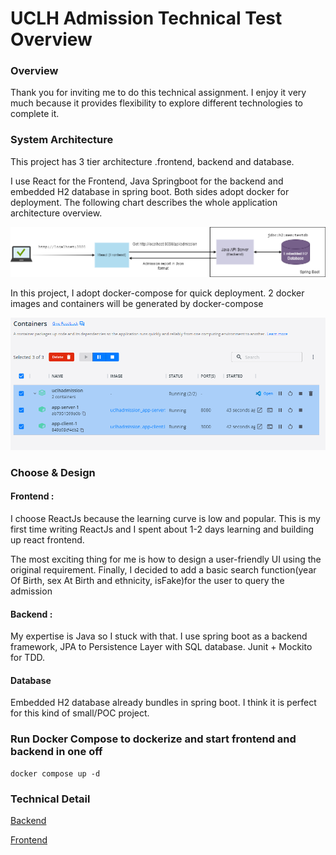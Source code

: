 # UCLH Admission Technical Test Overview

### Overview
Thank you for inviting me to do this technical assignment.
I enjoy it very much because it provides flexibility to explore different technologies to complete it.


### System Architecture
This project has 3 tier architecture .frontend, backend and database.

I use React for the Frontend, Java Springboot for the backend and embedded H2 database in spring boot.
Both sides adopt docker for deployment. The following chart describes the whole application architecture overview.

![](arch.png)

In this project, I adopt docker-compose for quick deployment. 2 docker images and containers will be generated by docker-compose

![](docker.png)

### Choose & Design

#### Frontend :
I choose ReactJs because the learning curve is low and popular.
This is my first time writing ReactJs and I spent about 1-2 days learning and building up react frontend.

The most exciting thing for me is how to design a user-friendly UI using the original requirement.
Finally, I decided to add a basic search function(year Of Birth, sex At Birth and ethnicity, isFake)for the user to query the admission

#### Backend :
My expertise is Java so I stuck with that. I use spring boot as a backend framework, JPA to Persistence Layer with SQL database.
Junit + Mockito for TDD.

#### Database
Embedded H2 database already bundles in spring boot. I think it is perfect for this kind of small/POC project.


### Run Docker Compose to dockerize and start frontend and backend in one off
    docker compose up -d


### Technical Detail
[Backend](backend/README.md)

[Frontend](frontend/README.md)

